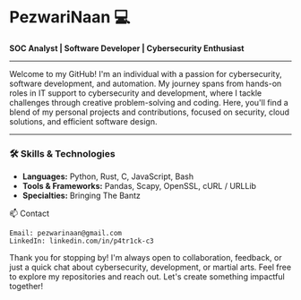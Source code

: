 # PezwariNaan 💻

**SOC Analyst | Software Developer | Cybersecurity Enthusiast**

---

Welcome to my GitHub! I'm an individual with a passion for cybersecurity, software development, and automation. My journey spans from hands-on roles in IT support to cybersecurity and development, where I tackle challenges through creative problem-solving and coding. Here, you'll find a blend of my personal projects and contributions, focused on security, cloud solutions, and efficient software design.

---

### 🛠️ Skills & Technologies

- **Languages:** Python, Rust, C, JavaScript, Bash
- **Tools & Frameworks:** Pandas, Scapy, OpenSSL, cURL / URLLib
- **Specialties:** Bringing The Bantz


📫 Contact

    Email: pezwarinaan@gmail.com
    LinkedIn: linkedin.com/in/p4tr1ck-c3

Thank you for stopping by! I'm always open to collaboration, feedback, or just a quick chat about cybersecurity, development, or martial arts. Feel free to explore my repositories and reach out. Let's create something impactful together!
